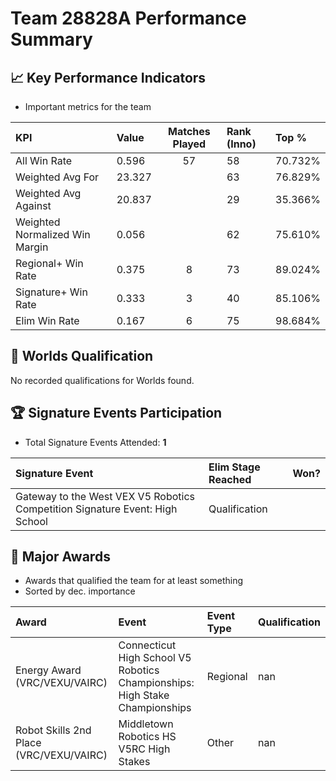 # Team 28828A Performance Summary

## 📈 Key Performance Indicators
- Important metrics for the team

| KPI | Value | Matches Played | Rank (Inno) | Top % |
|:---|:-----|:--------------:|:----|:-----|
| All Win Rate | 0.596 | 57 | 58 | 70.732% |
| Weighted Avg For | 23.327 |  | 63 | 76.829% |
| Weighted Avg Against | 20.837 |  | 29 | 35.366% |
| Weighted Normalized Win Margin | 0.056 |  | 62 | 75.610% |
| Regional+ Win Rate | 0.375 | 8 | 73 | 89.024% |
| Signature+ Win Rate | 0.333 | 3 | 40 | 85.106% |
| Elim Win Rate | 0.167 | 6 | 75 | 98.684% |


## 🎯 Worlds Qualification
No recorded qualifications for Worlds found.

## 🏆 Signature Events Participation
- Total Signature Events Attended: **1**

| Signature Event | Elim Stage Reached | Won? |
|:----------------|:-------------------|:----|
| Gateway to the West VEX V5 Robotics Competition Signature Event: High School | Qualification |  |


## 🥇 Major Awards
- Awards that qualified the team for at least something
- Sorted by dec. importance

| Award | Event | Event Type | Qualification |
|:------|:------|:-----------|:--------------|
| Energy Award (VRC/VEXU/VAIRC) | Connecticut High School V5 Robotics Championships: High Stake Championships | Regional | nan |
| Robot Skills 2nd Place (VRC/VEXU/VAIRC) | Middletown Robotics HS V5RC High Stakes | Other | nan |

